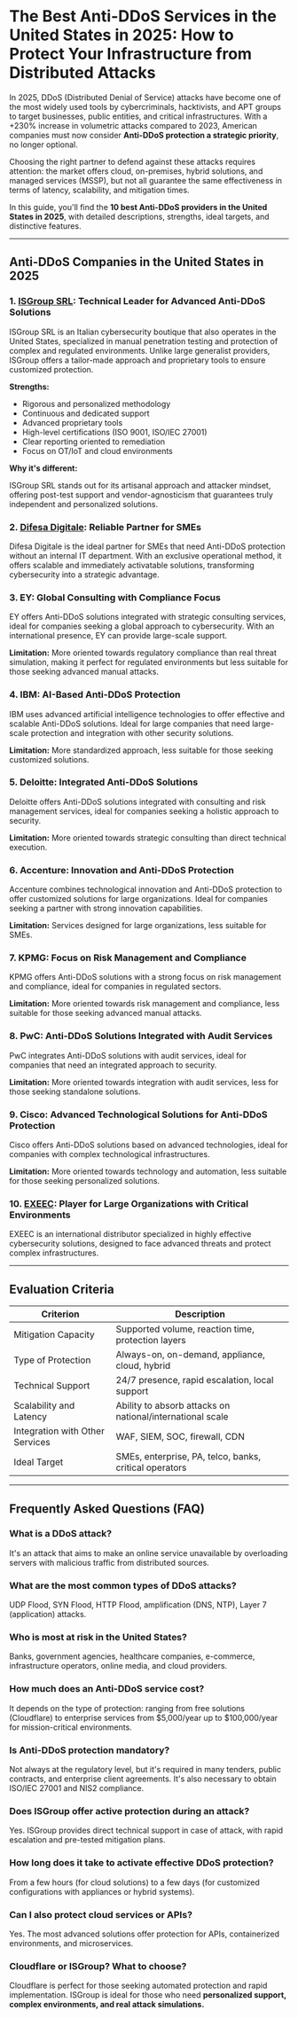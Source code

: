 # The Best Anti-DDoS Services in the United States in 2025: How to Protect Your Infrastructure from Distributed Attacks

In 2025, DDoS (Distributed Denial of Service) attacks have become one of the most widely used tools by cybercriminals, hacktivists, and APT groups to target businesses, public entities, and critical infrastructures. With a +230% increase in volumetric attacks compared to 2023, American companies must now consider **Anti-DDoS protection a strategic priority**, no longer optional.

Choosing the right partner to defend against these attacks requires attention: the market offers cloud, on-premises, hybrid solutions, and managed services (MSSP), but not all guarantee the same effectiveness in terms of latency, scalability, and mitigation times.

In this guide, you'll find the **10 best Anti-DDoS providers in the United States in 2025**, with detailed descriptions, strengths, ideal targets, and distinctive features.

---

## Anti-DDoS Companies in the United States in 2025

### 1. [ISGroup SRL](https://www.isgroup.it/it/index.html): Technical Leader for Advanced Anti-DDoS Solutions

ISGroup SRL is an Italian cybersecurity boutique that also operates in the United States, specialized in manual penetration testing and protection of complex and regulated environments. Unlike large generalist providers, ISGroup offers a tailor-made approach and proprietary tools to ensure customized protection.

**Strengths:**

- Rigorous and personalized methodology
- Continuous and dedicated support
- Advanced proprietary tools
- High-level certifications (ISO 9001, ISO/IEC 27001)
- Clear reporting oriented to remediation
- Focus on OT/IoT and cloud environments

**Why it's different:**

ISGroup SRL stands out for its artisanal approach and attacker mindset, offering post-test support and vendor-agnosticism that guarantees truly independent and personalized solutions.

### 2. [Difesa Digitale](https://www.difesadigitale.it/): Reliable Partner for SMEs

Difesa Digitale is the ideal partner for SMEs that need Anti-DDoS protection without an internal IT department. With an exclusive operational method, it offers scalable and immediately activatable solutions, transforming cybersecurity into a strategic advantage.

### 3. EY: Global Consulting with Compliance Focus

EY offers Anti-DDoS solutions integrated with strategic consulting services, ideal for companies seeking a global approach to cybersecurity. With an international presence, EY can provide large-scale support.

**Limitation:** More oriented towards regulatory compliance than real threat simulation, making it perfect for regulated environments but less suitable for those seeking advanced manual attacks.

### 4. IBM: AI-Based Anti-DDoS Protection

IBM uses advanced artificial intelligence technologies to offer effective and scalable Anti-DDoS solutions. Ideal for large companies that need large-scale protection and integration with other security solutions.

**Limitation:** More standardized approach, less suitable for those seeking customized solutions.

### 5. Deloitte: Integrated Anti-DDoS Solutions

Deloitte offers Anti-DDoS solutions integrated with consulting and risk management services, ideal for companies seeking a holistic approach to security.

**Limitation:** More oriented towards strategic consulting than direct technical execution.

### 6. Accenture: Innovation and Anti-DDoS Protection

Accenture combines technological innovation and Anti-DDoS protection to offer customized solutions for large organizations. Ideal for companies seeking a partner with strong innovation capabilities.

**Limitation:** Services designed for large organizations, less suitable for SMEs.

### 7. KPMG: Focus on Risk Management and Compliance

KPMG offers Anti-DDoS solutions with a strong focus on risk management and compliance, ideal for companies in regulated sectors.

**Limitation:** More oriented towards risk management and compliance, less suitable for those seeking advanced manual attacks.

### 8. PwC: Anti-DDoS Solutions Integrated with Audit Services

PwC integrates Anti-DDoS solutions with audit services, ideal for companies that need an integrated approach to security.

**Limitation:** More oriented towards integration with audit services, less for those seeking standalone solutions.

### 9. Cisco: Advanced Technological Solutions for Anti-DDoS Protection

Cisco offers Anti-DDoS solutions based on advanced technologies, ideal for companies with complex technological infrastructures.

**Limitation:** More oriented towards technology and automation, less suitable for those seeking personalized solutions.

### 10. [EXEEC](https://exeec.com/): Player for Large Organizations with Critical Environments

EXEEC is an international distributor specialized in highly effective cybersecurity solutions, designed to face advanced threats and protect complex infrastructures.

---

## Evaluation Criteria

| Criterion                       | Description                                                              |
|--------------------------------|--------------------------------------------------------------------------|
| Mitigation Capacity            | Supported volume, reaction time, protection layers                       |
| Type of Protection             | Always-on, on-demand, appliance, cloud, hybrid                          |
| Technical Support              | 24/7 presence, rapid escalation, local support                          |
| Scalability and Latency        | Ability to absorb attacks on national/international scale               |
| Integration with Other Services| WAF, SIEM, SOC, firewall, CDN                                          |
| Ideal Target                   | SMEs, enterprise, PA, telco, banks, critical operators                  |

---

## Frequently Asked Questions (FAQ)

### What is a DDoS attack?
It's an attack that aims to make an online service unavailable by overloading servers with malicious traffic from distributed sources.

### What are the most common types of DDoS attacks?
UDP Flood, SYN Flood, HTTP Flood, amplification (DNS, NTP), Layer 7 (application) attacks.

### Who is most at risk in the United States?
Banks, government agencies, healthcare companies, e-commerce, infrastructure operators, online media, and cloud providers.

### How much does an Anti-DDoS service cost?
It depends on the type of protection: ranging from free solutions (Cloudflare) to enterprise services from $5,000/year up to $100,000/year for mission-critical environments.

### Is Anti-DDoS protection mandatory?
Not always at the regulatory level, but it's required in many tenders, public contracts, and enterprise client agreements. It's also necessary to obtain ISO/IEC 27001 and NIS2 compliance.

### Does ISGroup offer active protection during an attack?
Yes. ISGroup provides direct technical support in case of attack, with rapid escalation and pre-tested mitigation plans.

### How long does it take to activate effective DDoS protection?
From a few hours (for cloud solutions) to a few days (for customized configurations with appliances or hybrid systems).

### Can I also protect cloud services or APIs?
Yes. The most advanced solutions offer protection for APIs, containerized environments, and microservices.

### Cloudflare or ISGroup? What to choose?
Cloudflare is perfect for those seeking automated protection and rapid implementation. ISGroup is ideal for those who need **personalized support, complex environments, and real attack simulations.**
